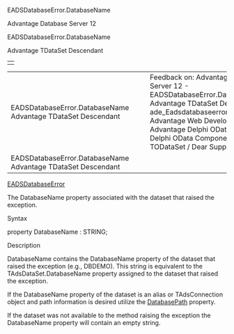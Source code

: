 EADSDatabaseError.DatabaseName




Advantage Database Server 12  

EADSDatabaseError.DatabaseName

Advantage TDataSet Descendant

|  |
| --- |
|  |

|  |  |  |  |  |
| --- | --- | --- | --- | --- |
| EADSDatabaseError.DatabaseName  Advantage TDataSet Descendant |  |  | Feedback on: Advantage Database Server 12 - EADSDatabaseError.DatabaseName Advantage TDataSet Descendant ade\_Eadsdatabaseerror\_databasename Advantage Web Development > Advantage Delphi OData Client > Delphi OData Components > TODataSet / Dear Support Staff, |  |
| EADSDatabaseError.DatabaseName  Advantage TDataSet Descendant |  |  |  |  |

[EADSDatabaseError](ade_eadsdatabaseerror.htm)

The DatabaseName property associated with the dataset that raised the exception.

Syntax

property DatabaseName : STRING;

Description

DatabaseName contains the DatabaseName property of the dataset that raised the exception (e.g., DBDEMO). This string is equivalent to the TAdsDataSet.DatabaseName property assigned to the dataset that raised the exception.

If the DatabaseName property of the dataset is an alias or TAdsConnection object and path information is desired utilize the [DatabasePath](ade_eadsdatabaseerror_databasepath.htm) property.

If the dataset was not available to the method raising the exception the DatabaseName property will contain an empty string.